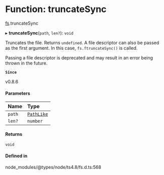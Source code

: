 # Function: truncateSync

[fs](../modules/fs.md).truncateSync

▸ **truncateSync**(`path`, `len?`): `void`

Truncates the file. Returns `undefined`. A file descriptor can also be
passed as the first argument. In this case, `fs.ftruncateSync()` is called.

Passing a file descriptor is deprecated and may result in an error being thrown
in the future.

**`Since`**

v0.8.6

#### Parameters

| Name | Type |
| :------ | :------ |
| `path` | [`PathLike`](../types/fs.PathLike.md) |
| `len?` | `number` |

#### Returns

`void`

#### Defined in

node_modules/@types/node/ts4.8/fs.d.ts:568
